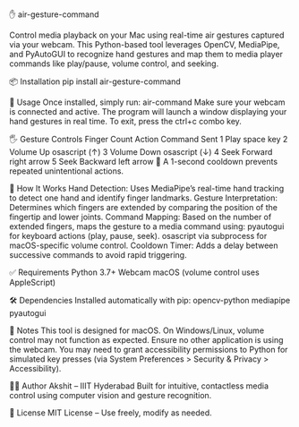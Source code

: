 ✋ air-gesture-command

Control media playback on your Mac using real-time air gestures captured via your webcam.
This Python-based tool leverages OpenCV, MediaPipe, and PyAutoGUI to recognize hand gestures and map them to media player commands like play/pause, volume control, and seeking.

📦 Installation
pip install air-gesture-command

🚀 Usage
Once installed, simply run:
air-command
Make sure your webcam is connected and active. The program will launch a window displaying your hand gestures in real time.
To exit, press the ctrl+c combo key.

🖐️ Gesture Controls
Finger Count	Action	Command Sent
1	Play	space key
2	Volume Up	osascript (↑)
3	Volume Down	osascript (↓)
4	Seek Forward	right arrow
5	Seek Backward	left arrow
🔁 A 1-second cooldown prevents repeated unintentional actions.

🧠 How It Works
Hand Detection:
Uses MediaPipe’s real-time hand tracking to detect one hand and identify finger landmarks.
Gesture Interpretation:
Determines which fingers are extended by comparing the position of the fingertip and lower joints.
Command Mapping:
Based on the number of extended fingers, maps the gesture to a media command using:
pyautogui for keyboard actions (play, pause, seek).
osascript via subprocess for macOS-specific volume control.
Cooldown Timer:
Adds a delay between successive commands to avoid rapid triggering.

✅ Requirements
Python 3.7+
Webcam
macOS (volume control uses AppleScript)

🛠 Dependencies
Installed automatically with pip:
opencv-python
mediapipe
pyautogui

📌 Notes
This tool is designed for macOS. On Windows/Linux, volume control may not function as expected.
Ensure no other application is using the webcam.
You may need to grant accessibility permissions to Python for simulated key presses (via System Preferences > Security & Privacy > Accessibility).

👨‍💻 Author
Akshit – IIIT Hyderabad
Built for intuitive, contactless media control using computer vision and gesture recognition.

📄 License
MIT License – Use freely, modify as needed.
